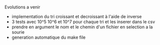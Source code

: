 Evolutions a venir
- implementation du tri croissant et decroissant à l'aide de inverse
- 3 tests avec 10^5 10^6 et 10^7 pour chaque tri et les inserer dans le csv
- prendre en argument le nom et le chemin d'un fichier en selection a la sourie
- generation automatique du make file
